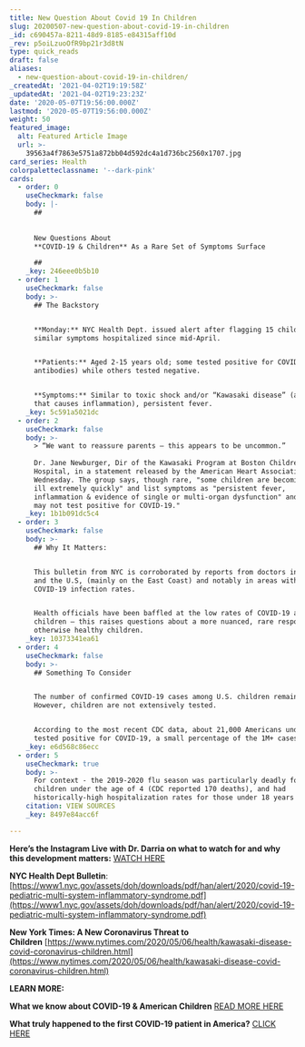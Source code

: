 ```yaml
---
title: New Question About Covid 19 In Children
slug: 20200507-new-question-about-covid-19-in-children
_id: c690457a-8211-48d9-8185-e84315aff10d
_rev: p5oiLzuoOfR9bp21r3d8tN
type: quick_reads
draft: false
aliases:
  - new-question-about-covid-19-in-children/
_createdAt: '2021-04-02T19:19:58Z'
_updatedAt: '2021-04-02T19:23:23Z'
date: '2020-05-07T19:56:00.000Z'
lastmod: '2020-05-07T19:56:00.000Z'
weight: 50
featured_image:
  alt: Featured Article Image
  url: >-
    39563a4f7863e5751a872bb04d592dc4a1d736bc2560x1707.jpg
card_series: Health
colorpaletteclassname: '--dark-pink'
cards:
  - order: 0
    useCheckmark: false
    body: |-
      ##   
        
        
      New Questions About  
      **COVID-19 & Children** As a Rare Set of Symptoms Surface

      ##
    _key: 246eee0b5b10
  - order: 1
    useCheckmark: false
    body: >-
      ## The Backstory


      **Monday:** NYC Health Dept. issued alert after flagging 15 children with
      similar symptoms hospitalized since mid-April.


      **Patients:** Aged 2-15 years old; some tested positive for COVID-19 (or
      antibodies) while others tested negative.


      **Symptoms:** Similar to toxic shock and/or “Kawasaki disease” (an illness
      that causes inflammation), persistent fever.
    _key: 5c591a5021dc
  - order: 2
    useCheckmark: false
    body: >-
      > “We want to reassure parents – this appears to be uncommon.”  
        
      Dr. Jane Newburger, Dir of the Kawasaki Program at Boston Children’s
      Hospital, in a statement released by the American Heart Association on
      Wednesday. The group says, though rare, "some children are becoming very
      ill extremely quickly" and list symptoms as "persistent fever,
      inflammation & evidence of single or multi-organ dysfunction" and "may or
      may not test positive for COVID-19."
    _key: 1b1b091dc5c4
  - order: 3
    useCheckmark: false
    body: >-
      ## Why It Matters:


      This bulletin from NYC is corroborated by reports from doctors in Europe
      and the U.S, (mainly on the East Coast) and notably in areas with high
      COVID-19 infection rates.


      Health officials have been baffled at the low rates of COVID-19 among
      children — this raises questions about a more nuanced, rare response in
      otherwise healthy children.
    _key: 10373341ea61
  - order: 4
    useCheckmark: false
    body: >-
      ## Something To Consider


      The number of confirmed COVID-19 cases among U.S. children remains low.
      However, children are not extensively tested.


      According to the most recent CDC data, about 21,000 Americans under 18
      tested positive for COVID-19, a small percentage of the 1M+ cases.
    _key: e6d568c86ecc
  - order: 5
    useCheckmark: true
    body: >-
      For context - the 2019-2020 flu season was particularly deadly for
      children under the age of 4 (CDC reported 170 deaths), and had
      historically-high hospitalization rates for those under 18 years old.
    citation: VIEW SOURCES
    _key: 8497e84acc6f

---
```

**Here’s the Instagram Live with Dr. Darria on what to watch for and why this development matters:** [WATCH HERE](https://youtu.be/yQk5kOl4Cus)

**NYC Health Dept Bulletin**: [https://www1.nyc.gov/assets/doh/downloads/pdf/han/alert/2020/covid-19-pediatric-multi-system-inflammatory-syndrome.pdf](https://www1.nyc.gov/assets/doh/downloads/pdf/han/alert/2020/covid-19-pediatric-multi-system-inflammatory-syndrome.pdf)

**New York Times: A New Coronavirus Threat to Children** [https://www.nytimes.com/2020/05/06/health/kawasaki-disease-covid-coronavirus-children.html](https://www.nytimes.com/2020/05/06/health/kawasaki-disease-covid-coronavirus-children.html)

**LEARN MORE:**

**What we know about COVID-19 & American Children** [READ MORE HERE](https://smarthernews.com/children-and-covid/)

**What truly happened to the first COVID-19 patient in America?** [CLICK HERE](https://smarthernews.com/covid-19-the-first-us-case-of-coronavirus/)